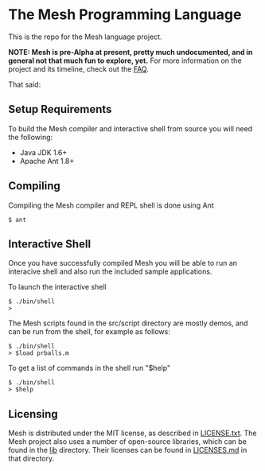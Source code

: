 # The Mesh Programming Language

This is the repo for the Mesh language project.

**NOTE: Mesh is pre-Alpha at present, pretty much undocumented,
and in general not that much fun to explore, yet.** For more information
on the project and its timeline, check out the 
[FAQ](https://github.com/adobe-research/mesh/wiki/Mesh-FAQ).

That said:

## Setup Requirements

To build the Mesh compiler and interactive shell from source you will 
need the following:

* Java JDK 1.6+
* Apache Ant 1.8+

## Compiling

Compiling the Mesh compiler and REPL shell is done using Ant

    $ ant

## Interactive Shell

Once you have successfully compiled Mesh you will be able to run an interacive
shell and also run the included sample applications.

To launch the interactive shell

    $ ./bin/shell
    >

The Mesh scripts found in the src/script directory are mostly demos, and can
be run from the shell, for example as follows:

    $ ./bin/shell
    > $load prballs.m

To get a list of commands in the shell run "$help"

    $ ./bin/shell
    > $help

## Licensing

Mesh is distributed under the MIT license, as described in
[LICENSE.txt](LICENSE.txt). The Mesh project also uses a number
of open-source libraries, which can be found in the [lib](lib)
directory. Their licenses can be found in [LICENSES.md](lib/LICENSES.md)
in that directory.

